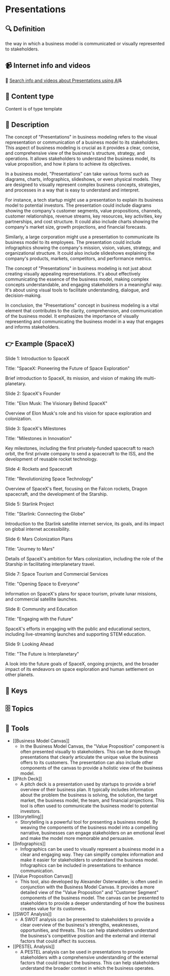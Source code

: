 
# Presentations


## 🔍 Definition
the way in which a business model is communicated or visually represented to stakeholders.


## 📹 Internet info and videos
🤖 [Search info and videos about Presentations using AI](https://www.perplexity.ai/search?q=videos+about+Presentations:+the+way+in+which+a+business+model+is+communicated+or+visually+represented+to+stakeholders.
)&

## 📰 Content type 
Content is of type template

## 📖 Description
The concept of "Presentations" in business modeling refers to the visual representation or communication of a business model to its stakeholders. This aspect of business modeling is crucial as it provides a clear, concise, and comprehensive view of the business's structure, strategy, and operations. It allows stakeholders to understand the business model, its value proposition, and how it plans to achieve its objectives.

In a business model, "Presentations" can take various forms such as diagrams, charts, infographics, slideshows, or even physical models. They are designed to visually represent complex business concepts, strategies, and processes in a way that is easy to understand and interpret.

For instance, a tech startup might use a presentation to explain its business model to potential investors. The presentation could include diagrams showing the company's customer segments, value propositions, channels, customer relationships, revenue streams, key resources, key activities, key partnerships, and cost structure. It could also include charts showing the company's market size, growth projections, and financial forecasts.

Similarly, a large corporation might use a presentation to communicate its business model to its employees. The presentation could include infographics showing the company's mission, vision, values, strategy, and organizational structure. It could also include slideshows explaining the company's products, markets, competitors, and performance metrics.

The concept of "Presentations" in business modeling is not just about creating visually appealing representations. It's about effectively communicating the essence of the business model, making complex concepts understandable, and engaging stakeholders in a meaningful way. It's about using visual tools to facilitate understanding, dialogue, and decision-making.

In conclusion, the "Presentations" concept in business modeling is a vital element that contributes to the clarity, comprehension, and communication of the business model. It emphasizes the importance of visually representing and communicating the business model in a way that engages and informs stakeholders.

## 👉 Example (SpaceX)

Slide 1: Introduction to SpaceX

Title: "SpaceX: Pioneering the Future of Space Exploration"

Brief introduction to SpaceX, its mission, and vision of making life multi-planetary.

Slide 2: SpaceX's Founder

Title: "Elon Musk: The Visionary Behind SpaceX"

Overview of Elon Musk's role and his vision for space exploration and colonization.

Slide 3: SpaceX's Milestones

Title: "Milestones in Innovation"

Key milestones, including the first privately-funded spacecraft to reach orbit, the first private company to send a spacecraft to the ISS, and the development of reusable rocket technology.

Slide 4: Rockets and Spacecraft

Title: "Revolutionizing Space Technology"

Overview of SpaceX's fleet, focusing on the Falcon rockets, Dragon spacecraft, and the development of the Starship.

Slide 5: Starlink Project

Title: "Starlink: Connecting the Globe"

Introduction to the Starlink satellite internet service, its goals, and its impact on global internet accessibility.

Slide 6: Mars Colonization Plans

Title: "Journey to Mars"

Details of SpaceX's ambition for Mars colonization, including the role of the Starship in facilitating interplanetary travel.

Slide 7: Space Tourism and Commercial Services

Title: "Opening Space to Everyone"

Information on SpaceX's plans for space tourism, private lunar missions, and commercial satellite launches.

Slide 8: Community and Education

Title: "Engaging with the Future"

SpaceX's efforts in engaging with the public and educational sectors, including live-streaming launches and supporting STEM education.

Slide 9: Looking Ahead

Title: "The Future is Interplanetary"

A look into the future goals of SpaceX, ongoing projects, and the broader impact of its endeavors on space exploration and human settlement on other planets.

## 🔑 Keys



## 🗄️ Topics


## 🧰 Tools
- [[Business Model Canvas]]
  - In the Business Model Canvas, the "Value Proposition" component is often presented visually to stakeholders. This can be done through presentations that clearly articulate the unique value the business offers to its customers. The presentation can also include other components of the canvas to provide a holistic view of the business model.
- [[Pitch Deck]]
  - A pitch deck is a presentation used by startups to provide a brief overview of their business plan. It typically includes information about the problem the business is solving, the solution, the target market, the business model, the team, and financial projections. This tool is often used to communicate the business model to potential investors.
- [[Storytelling]]
  - Storytelling is a powerful tool for presenting a business model. By weaving the components of the business model into a compelling narrative, businesses can engage stakeholders on an emotional level and make the model more memorable and persuasive.
- [[Infographics]]
  - Infographics can be used to visually represent a business model in a clear and engaging way. They can simplify complex information and make it easier for stakeholders to understand the business model. Infographics can be included in presentations to enhance communication.
- [[Value Proposition Canvas]]
  - This tool, also developed by Alexander Osterwalder, is often used in conjunction with the Business Model Canvas. It provides a more detailed view of the "Value Proposition" and "Customer Segment" components of the business model. The canvas can be presented to stakeholders to provide a deeper understanding of how the business creates value for its customers.
- [[SWOT Analysis]]
  - A SWOT analysis can be presented to stakeholders to provide a clear overview of the business's strengths, weaknesses, opportunities, and threats. This can help stakeholders understand the business's competitive position and the external and internal factors that could affect its success.
- [[PESTEL Analysis]]
  - A PESTEL analysis can be used in presentations to provide stakeholders with a comprehensive understanding of the external factors that could impact the business. This can help stakeholders understand the broader context in which the business operates.
